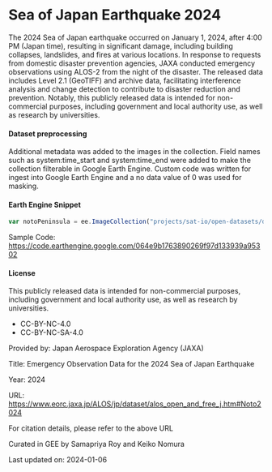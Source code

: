 # Sea of Japan Earthquake 2024

The 2024 Sea of Japan earthquake occurred on January 1, 2024, after 4:00 PM (Japan time), resulting in significant damage,
including building collapses, landslides, and fires at various locations. In response to requests from domestic disaster
prevention agencies, JAXA conducted emergency observations using ALOS-2 from the night of the disaster. The released data
includes Level 2.1 (GeoTIFF) and archive data, facilitating interference analysis and change detection to contribute to
disaster reduction and prevention. Notably, this publicly released data is intended for non-commercial purposes, including
government and local authority use, as well as research by universities.

#### Dataset preprocessing
Additional metadata was added to the images in the collection. Field names such as system:time_start and system:time_end were added to make the collection filterable in Google Earth Engine. Custom code was written for ingest into Google Earth Engine and a no data value of 0 was used for masking.

#### Earth Engine Snippet

```js
var notoPeninsula = ee.ImageCollection("projects/sat-io/open-datasets/disaster/japan-earthquake-2024_ALOS");
```

Sample Code: https://code.earthengine.google.com/064e9b1763890269f97d133939a95302

#### License

This publicly released data is intended for non-commercial purposes, including government and local authority use, as well as
research by universities.

 - CC-BY-NC-4.0
 - CC-BY-NC-SA-4.0
   
Provided by: Japan Aerospace Exploration Agency (JAXA)

Title: Emergency Observation Data for the 2024 Sea of Japan Earthquake

Year: 2024

URL: https://www.eorc.jaxa.jp/ALOS/jp/dataset/alos_open_and_free_j.htm#Noto2024

For citation details, please refer to the above URL

Curated in GEE by Samapriya Roy and Keiko Nomura

Last updated on: 2024-01-06

